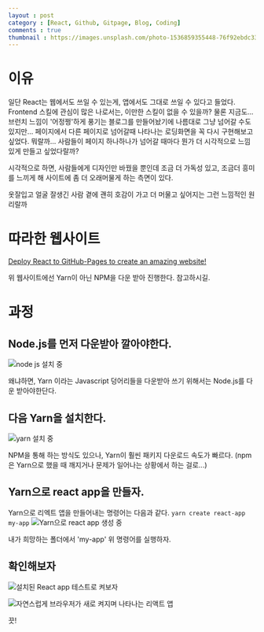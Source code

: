 ```yaml
---
layout : post
category : [React, Github, Gitpage, Blog, Coding]
comments : true
thumbnail : https://images.unsplash.com/photo-1536859355448-76f92ebdc33d?ixlib=rb-1.2.1&ixid=eyJhcHBfaWQiOjEyMDd9&auto=format&fit=crop&w=1050&q=80
---
```


# 이유

일단 React는 웹에서도 쓰일 수 있는게, 앱에서도 그대로 쓰일 수 있다고 들었다.
Frontend 스킬에 관심이 많은 나로서는, 이만한 스킬이 없을 수 있을까?
물론 지금도... 브런치 느낌이 '어정쩡'하게 풍기는 블로그를 만들어놨기에
나름대로 그냥 넘어갈 수도 있지만...
페이지에서 다른 페이지로 넘어갈때 나타나는 로딩화면을 꼭 다시 구현해보고 싶었다.
뭐랄까... 사람들이 페이지 하나하나가 넘어갈 때마다
뭔가 더 시각적으로 느낌있게 만들고 싶었다랄까?

시각적으로 하면, 사람들에게 디자인만 바꿨을 뿐인데
조금 더 가독성 있고, 조금더 흥미를 느끼게 해
사이트에 좀 더 오래머물게 하는 측면이 있다.

옷잘입고 얼굴 잘생긴 사람 곁에 괜히 호감이 가고 더 머물고 싶어지는 그런 느낌적인 원리랄까

# 따라한 웹사이트

[Deploy React to GitHub-Pages to create an amazing website!](https://codeburst.io/deploy-react-to-github-pages-to-create-an-amazing-website-42d8b09cd4d)

위 웹사이트에선 Yarn이 아닌 NPM을 다운 받아 진행한다.
참고하시길.


# 과정

## Node.js를 먼저 다운받아 깔아야한다.

![node js 설치 중](https://user-images.githubusercontent.com/35059428/64346219-4fef6580-d024-11e9-9995-2b42e5751872.png)


왜냐하면, Yarn 이라는 Javascript 덩어리들을 다운받아 쓰기 위해서는
Node.js를 다운 받아야한단다.


## 다음 Yarn을 설치한다.

![yarn 설치 중](https://user-images.githubusercontent.com/35059428/64346369-92b13d80-d024-11e9-9100-2fec667ce7bd.png)

NPM을 통해 하는 방식도 있으나, Yarn이 훨씬 패키지 다운로드 속도가 빠르다.
(npm은 Yarn으로 했을 때 깨지거나 문제가 일어나는 상황에서 하는 걸로...)


## Yarn으로 react app을 만들자.

Yarn으로 리엑트 앱을 만들어내는 명령어는 다음과 같다.
`yarn create react-app my-app`
![Yarn으로 react app 생성 중](https://user-images.githubusercontent.com/35059428/64346785-5c27f280-d025-11e9-8913-6aad4ffd2044.png)

내가 희망하는 폴더에서 'my-app' 위 명령어를 실행하자.

## 확인해보자 

![설치된 React app 테스트로 켜보자](https://user-images.githubusercontent.com/35059428/64346943-a6a96f00-d025-11e9-9dc2-b2b42f2b61d6.png)



![자연스럽게 브라우저가 새로 켜지며 나타나는 리액트 앱](https://user-images.githubusercontent.com/35059428/64347069-e1130c00-d025-11e9-8f5e-52a1d3aabf8a.png)


끗!

